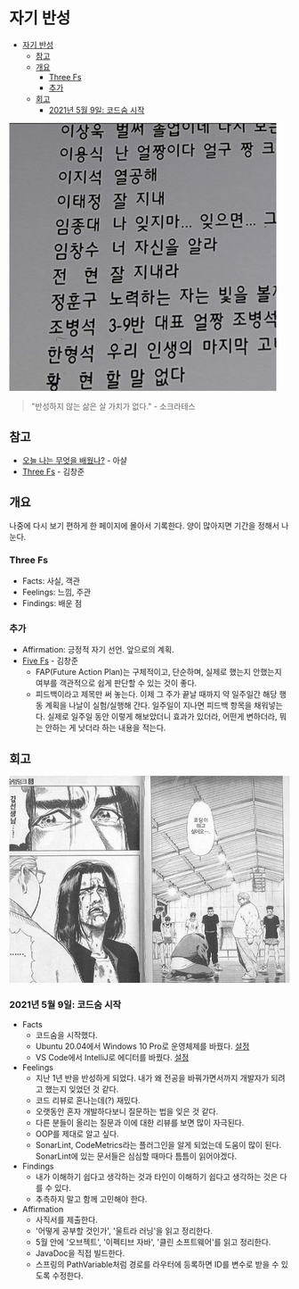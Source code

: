 # 자기 반성

- [자기 반성](#자기-반성)
  - [참고](#참고)
  - [개요](#개요)
    - [Three Fs](#three-fs)
    - [추가](#추가)
  - [회고](#회고)
    - [2021년 5월 9일: 코드숨 시작](#2021년-5월-9일-코드숨-시작)

![know-yourself.jpg](../images/retrospective/know-yourself.jpg)

> "반성하지 않는 삶은 살 가치가 없다." - 소크라테스

## 참고

- [오늘 나는 무엇을 배웠나?](https://dal-lab.com/2019/09/18/today-i-learned/) - 아샬
- [Three Fs](https://web.archive.org/web/20050502233833/http://no-smok.net/nsmk/ThreeFs) - 김창준

## 개요

나중에 다시 보기 편하게 한 페이지에 몰아서 기록한다.
양이 많아지면 기간을 정해서 나눈다.

### Three Fs

- Facts: 사실, 객관
- Feelings: 느낌, 주관
- Findings: 배운 점

### 추가

- Affirmation: 긍정적 자기 선언. 앞으로의 계획.
- [Five Fs](https://web.archive.org/web/20050430083227/http://no-smok.net/nsmk/FiveFs) - 김창준
  - FAP(Future Action Plan)는 구체적이고, 단순하며, 실제로 했는지 안했는지 여부를 객관적으로 쉽게 판단할 수 있는 것이 좋다.
  - 피드백이라고 제목만 써 놓는다. 이제 그 주가 끝날 때까지 약 일주일간 해당 행동 계획을 나날이 실험/실행해 간다. 일주일이 지나면 피드백 항목을 채워넣는다. 실제로 일주일 동안 이렇게 해보았더니 효과가 있더라, 어떤게 변하더라, 뭐는 안하는 게 낫더라 하는 내용을 적는다.

## 회고

![slam-keyboard.png](../images/retrospective/slam-keyboard.png)

### 2021년 5월 9일: 코드숨 시작

- Facts
  - 코드숨을 시작했다.
  - Ubuntu 20.04에서 Windows 10 Pro로 운영체제를 바꿨다. [설정](https://github.com/markruler/settings/blob/main/os/windows10.md)
  - VS Code에서 IntelliJ로 에디터를 바꿨다. [설정](https://github.com/markruler/settings/blob/main/ide/jetbrains-intellij.md)
- Feelings
  - 지난 1년 반을 반성하게 되었다. 내가 왜 전공을 바꿔가면서까지 개발자가 되려고 했는지 잊었던 것 같다.
  - 코드 리뷰로 혼나는데(?) 재밌다.
  - 오랫동안 혼자 개발하다보니 질문하는 법을 잊은 것 같다.
  - 다른 분들이 올리는 질문과 이에 대한 리뷰를 보면 많이 자극된다.
  - OOP를 제대로 알고 싶다.
  - SonarLint, CodeMetrics라는 플러그인을 알게 되었는데 도움이 많이 된다. SonarLint에 있는 문서들은 심심할 때마다 틈틈이 읽어야겠다.
- Findings
  - 내가 이해하기 쉽다고 생각하는 것과 타인이 이해하기 쉽다고 생각하는 것은 다를 수 있다.
  - 추측하지 말고 함께 고민해야 한다.
- Affirmation
  - 사직서를 제출한다.
  - '어떻게 공부할 것인가', '울트라 러닝'을 읽고 정리한다.
  - 5월 안에 '오브젝트', '이펙티브 자바', '클린 소프트웨어'를 읽고 정리한다.
  - JavaDoc을 직접 빌드한다.
  - 스프링의 PathVariable처럼 경로를 라우터에 등록하면 ID를 변수로 받을 수 있도록 수정한다.
